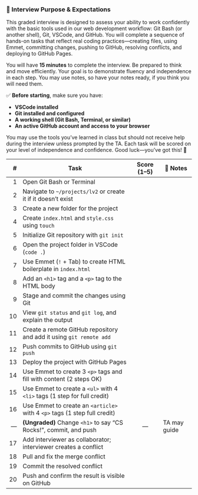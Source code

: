 ### 🎯 Interview Purpose & Expectations

This graded interview is designed to assess your ability to work confidently with the basic tools used in our web development workflow: Git Bash (or another shell), Git, VSCode, and GitHub. You will complete a sequence of hands-on tasks that reflect real coding practices—creating files, using Emmet, committing changes, pushing to GitHub, resolving conflicts, and deploying to GitHub Pages.

You will have **15 minutes** to complete the interview. Be prepared to think and move efficiently. Your goal is to demonstrate fluency and independence in each step. You may use notes, so have your notes ready, if you think you will need them.

✅ **Before starting**, make sure you have:

* **VSCode installed**
* **Git installed and configured**
* **A working shell (Git Bash, Terminal, or similar)**
* **An active GitHub account and access to your browser**

You may use the tools you’ve learned in class but should not receive help during the interview unless prompted by the TA. Each task will be scored on your level of independence and confidence. Good luck—you’ve got this! 💪

| **#** | **Task**                                                                 | **Score (1–5)** | **💬 Notes** |
| ----: | ------------------------------------------------------------------------ | :-------------: | ------------ |
|     1 | Open Git Bash or Terminal                                                |                 |              |
|     2 | Navigate to `~/projects/lv2` or create it if it doesn’t exist            |                 |              |
|     3 | Create a new folder for the project                                      |                 |              |
|     4 | Create `index.html` and `style.css` using `touch`                        |                 |              |
|     5 | Initialize Git repository with `git init`                                |                 |              |
|     6 | Open the project folder in VSCode (`code .`)                             |                 |              |
|     7 | Use Emmet (`!` + Tab) to create HTML boilerplate in `index.html`        |                 |              |
|     8 | Add an `<h1>` tag and a `<p>` tag to the HTML body                       |                 |              |
|     9 | Stage and commit the changes using Git                                   |                 |              |
|    10 | View `git status` and `git log`, and explain the output                  |                 |              |
|    11 | Create a remote GitHub repository and add it using `git remote add`      |                 |              |
|    12 | Push commits to GitHub using `git push`                                  |                 |              |
|    13 | Deploy the project with GitHub Pages                                     |                 |              |
|    14 | Use Emmet to create 3 `<p>` tags and fill with content (2 steps OK)      |                 |              |
|    15 | Use Emmet to create a `<ul>` with 4 `<li>` tags (1 step for full credit) |                 |              |
|    16 | Use Emmet to create an `<article>` with 4 `<p>` tags (1 step full credit) |                |              |
|   —   | **(Ungraded)** Change `<h1>` to say “CS Rocks!”, commit, and push       |       —         | TA may guide |
|    17 | Add interviewer as collaborator; interviewer creates a conflict          |                 |              |
|    18 | Pull and fix the merge conflict                                          |                 |              |
|    19 | Commit the resolved conflict                                             |                 |              |
|    20 | Push and confirm the result is visible on GitHub                         |                 |              |
